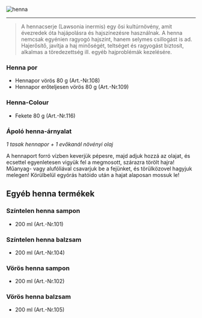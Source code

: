 ![henna](images/cikkek/henna.jpg)

* * *

>A hennacserje (Lawsonia inermis) egy ősi kultúrnövény, amit évezredek óta hajápolásra és hajszínezésre használnak. A henna nemcsak egyénien ragyogó hajszínt, hanem selymes csillogást is ad. Hajerősítő, javítja a haj minőségét, teltséget és ragyogást biztosít, alkalmas a töredezettség ill. egyéb hajproblémák kezelésére.

### Henna por

* Hennapor vörös 80 g (Art.-Nr.108)
* Hennapor erőteljesen vörös 80 g (Art.-Nr.109)


### Henna-Colour

* Fekete 80 g (Art.-Nr.116)


### Ápoló henna-árnyalat
_1 tasak hennapor + 1 evőkanál növényi olaj_

A hennaport forró vízben keverjük pépesre, majd adjuk hozzá az olajat, és ecsettel egyenletesen vigyük fel a megmosott, szárazra törölt hajra! Műanyag- vagy alufóliával csavarjuk be a fejünket, és törülközovel hagyjuk melegen! Körülbelül egyórás hatóido után a hajat alaposan mossuk le!

## Egyéb henna termékek


### Színtelen henna sampon
* 200 ml (Art.-Nr.101)

### Színtelen henna balzsam  
* 200 ml (Art.-Nr.104)

### Vörös henna sampon  
* 200 ml (Art.-Nr.102)

### Vörös henna balzsam  
* 200 ml (Art.-Nr.105)